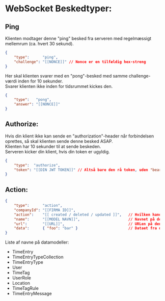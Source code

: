 # WebSocket Beskedtyper:

## Ping
Klienten modtager denne "ping" besked fra serveren med regelmæssigt mellemrum (ca. hvert 30 sekund).
```json
{
    "type":      "ping",
    "challenge": "[[NONCE]]" // Nonce er en tilfældig hex-streng
}
```

Her skal klienten svarer med en "pong"-besked med samme challenge-værdi inden for 10 sekunder.  
Svarer klienten ikke inden for tidsrummet kickes den.
```json
{
    "type":   "pong",
    "answer": "[[NONCE]]"
}
```

## Authorize:
Hvis din klient ikke kan sende en "authorization"-header når forbindelsen oprettes, så skal klienten sende denne besked ASAP.  
Klienten har 10 sekunder til at sende beskeden.  
Serveren kicker din klient, hvis din token er ugyldig.
```json
{
    "type":  "authorize",
    "token": "[[DIN JWT TOKEN]]" // Altså bare den rå token, uden "bearer ".
}
```

## Action:

```json
{
    "type":      "action",
    "companyId": "[[FIRMA ID]]",
    "action":    "[[ created / deleted / updated ]]",   // Hvilken handling der triggerede beskeden
    "name":      "[[MODEL NAVN]]",                      // Navnet på den data-model der er blevet ændret.
    "url":       "[[URL]]",                             // URLen på den request der triggerede beskeden
    "data":      { "foo": "bar" }                       // Dataet fra den model der blev ændret.
}
```

Liste af navne på datamodeller:
 - TimeEntry
 - TimeEntryTypeCollection
 - TimeEntryType
 - User
 - TimeTag
 - UserRole
 - Location
 - TimeTagRule
 - TimeEntryMessage